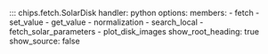 <!-- 
Author(s): Shibaji Chakraborty

Disclaimer:
pyCHIPS is under the MIT license found in the root directory LICENSE.md 
Everyone is permitted to copy and distribute verbatim copies of this license 
document.

This version of the MIT Public License incorporates the terms
and conditions of MIT General Public License.
-->


::: chips.fetch.SolarDisk
    handler: python
    options:
      members:
        - fetch
        - set_value
        - get_value
        - normalization
        - search_local
        - fetch_solar_parameters
        - plot_disk_images
      show_root_heading: true
      show_source: false